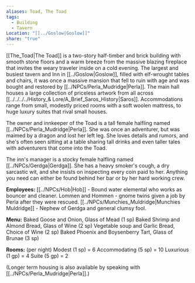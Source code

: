 ```yaml
---
aliases: Toad, The Toad
tags:
  - Building
  - Tavern
Location: "[[../Goslow|Goslow]]"
share: "true"
---
```


[[The_Toad|The Toad]] is a two-story half-timber and brick building with smooth stone floors and a warm breeze from the massive blazing fireplace that invites the weary traveler inside on a cold evening. The largest and busiest tavern and Inn in [[../Goslow|Goslow]], filled with elf-wrought tables and chairs, it was once a massive mansion that fell to ruin with age and was bought and restored by [[../NPCs/Perla_Mudridge|Perla]]. The main hall houses a large collection of priceless artwork from all across [[../../../../History_& Lore/A_Brief_Saros_History|Saros]]. Accommodations range from small, modestly priced rooms with a soft woolen mattress, to huge luxury suites that rival small houses.

The owner and innkeeper of the Toad is a tall female halfling named [[../NPCs/Perla_Mudridge|Perla]]. She was once an adventurer, but was maimed by a dragon and lost her left leg. She loves details and rumors, and she's often seen sitting at a table sharing tall drinks and even taller tales with adventurers that come into the Toad.

The inn's manager is a stocky female halfling named [[../NPCs/Gerdga|Gerdga]]. She has a heavy smoker's cough, a dry sarcastic wit, and she insists on inspecting every coin paid to her. Anything you need can either be found behind her bar or by her hard working crew. 

**Employees:**
[[../NPCs/Hob|Hob]] - Bound water elemental who works as bouncer and cleaner.
Lommen and Hommen - gnome twins given a job by Perla after they were rescued.
[[../NPCs/Munchies_Muldridge|Munchies Muldridge]] - Nephew of Gerdga and general clumsy fool.

**Menu:**
Baked Goose and Onion, Glass of Mead (1 sp)
Baked Shrimp and Almond Bread, Glass of Wine (2 sp)
Vegetable soup and Garlic Bread, Choice of Wine (2 sp)
Baked Phoenix and Boysenberry Tart, Glass of Brunae (3 sp)

**Rooms:** (per night)
Modest (1 sp) = 6
Accommodating (5 sp) = 10
Luxurious (1 gp) = 4
Suite (5 gp) = 2

(Longer term housing is also available by speaking with [[../NPCs/Perla_Mudridge|Perla]].)
